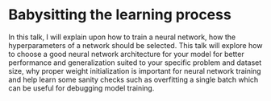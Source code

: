 # Babysitting the learning process
In this talk, I will explain upon how to train a neural network, how the hyperparameters of a network should be selected. This talk will explore how to choose a good neural network architecture for your model for better performance and generalization suited to your specific problem and dataset size, why proper weight initialization is important for neural network training and help learn some sanity checks such as overfitting a single batch which can be useful for debugging model training.
